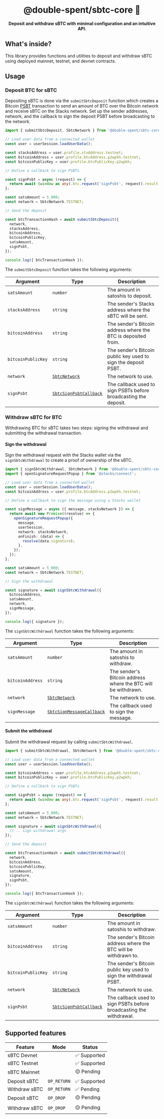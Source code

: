 <h1 align="center">@double-spent/sbtc-core 🧱</h1>

<p align="center">
  <b>Deposit and withdraw sBTC with minimal configuration and an intuitive API.</b>
</p>

## What's inside?

This library provides functions and utilities to deposit and withdraw sBTC using deployed mainnet, testnet, and devnet
contracts.

## Usage

### Deposit BTC for sBTC

Depositing sBTC is done via the `submitSbtcDeposit` function which creates a Bitcoin
[PSBT](https://river.com/learn/what-are-partially-signed-bitcoin-transactions-psbts/) transaction to send an amount of
BTC over the Bitcoin network and receive sBTC on the Stacks network. Set up the sender addresses, network, and the
callback to sign the deposit PSBT before broadcasting to the network.

```ts
import { submitSbtcDeposit, SbtcNetwork } from '@double-spent/sbtc-core';

// Load user data from a connected wallet
const user = userSession.loadUserData();

const stacksAddress = user.profile.stxAddress.testnet;
const bitcoinAddress = user.profile.btcAddress.p2wpkh.testnet;
const bitcoinPublicKey = user.profile.btcPublicKey.p2wpkh;

// Define a callback to sign PSBTs

const signPsbt = async (request) => {
  return await (window as any).btc.request('signPsbt', request).result.hex;
};

const satsAmount = 5_000;
const network = SbtcNetwork.TESTNET;

// Send the deposit

const btcTransactionHash = await submitSbtcDeposit({
  network,
  stacksAddress,
  bitcoinAddress,
  bitcoinPublicKey,
  satsAmount,
  signPsbt,
});

console.log({ btcTransactionHash });
```

The `submitSbtcDeposit` function takes the following arguments:

| Argument           | Type                                          | Description                                                      |
| ------------------ | --------------------------------------------- | ---------------------------------------------------------------- |
| `satsAmount`       | `number`                                      | The amount in satoshis to deposit.                               |
| `stacksAddress`    | `string`                                      | The sender's Stacks address where the sBTC will be sent.         |
| `bitcoinAddress`   | `string`                                      | The sender's Bitcoin address where the BTC is deposited from.    |
| `bitcoinPublicKey` | `string`                                      | The sender's Bitcoin public key used to sign the deposit PSBT.   |
| `network`          | [`SbtcNetwork`](./src/network.ts)             | The network to use.                                              |
| `signPsbt`         | [`SbtcSignPsbtCallback`](./src/interfaces.ts) | The callback used to sign PSBTs before broadcasting the deposit. |

### Withdraw sBTC for BTC

Withdrawing BTC for sBTC takes two steps: signing the withdrawal and submitting the withdrawal transaction.

#### Sign the withdrawal

Sign the withdrawal request with the Stacks wallet via the `signSbtcWithdrawal` to create a proof of ownership of the
sBTC.

```ts
import { signSbtcWithdrawal, SbtcNetwork } from '@double-spent/sbtc-core';
import { openSignatureRequestPopup } from '@stacks/connect';

// Load user data from a connected wallet
const user = userSession.loadUserData();
const bitcoinAddress = user.profile.btcAddress.p2wpkh.testnet;

// Define a callback to sign the message using a Stacks wallet

const signMessage = async ({ message, stacksNetwork }) => {
  return await new Promise((resolve) => {
    openSignatureRequestPopup({
      message,
      userSession,
      network: stacksNetwork,
      onFinish: (data) => {
        resolve(data.signature);
      },
    });
  });
};

const satsAmount = 5_000;
const network = SbtcNetwork.TESTNET;

// Sign the withdrawal

const signature = await signSbtcWithdrawal({
  bitcoinAddress,
  satsAmount,
  network,
  signMessage,
});

console.log({ signature });
```

The `signSbtcWithdrawal` function takes the following arguments:

| Argument         | Type                                                | Description                                                   |
| ---------------- | --------------------------------------------------- | ------------------------------------------------------------- |
| `satsAmount`     | `number`                                            | The amount in satoshis to withdraw.                           |
| `bitcoinAddress` | `string`                                            | The sender's Bitcoin address where the BTC will be withdrawn. |
| `network`        | [`SbtcNetwork`](./src/network.ts)                   | The network to use.                                           |
| `signMessage`    | [`SbtcSignMessageCallback`](./src/interfaces.ts#L6) | The callback used to sign the message.                        |

#### Submit the withdrawal

Submit the withdrawal request by calling `submitSbtcWithdrawal`.

```ts
import { submitSbtcWithdrawal, SbtcNetwork } from '@double-spent/sbtc-core';

// Load user data from a connected wallet
const user = userSession.loadUserData();

const bitcoinAddress = user.profile.btcAddress.p2wpkh.testnet;
const bitcoinPublicKey = user.profile.btcPublicKey.p2wpkh;

// Define a callback to sign PSBTs

const signPsbt = async (request) => {
  return await (window as any).btc.request('signPsbt', request).result.hex;
};

const satsAmount = 5_000;
const network = SbtcNetwork.TESTNET;

const signature = await signSbtcWithdrawal({
  // .. sign withdrawal args
});

// Send the deposit

const btcTransactionHash = await submitSbtcWithdrawal({
  network,
  bitcoinAddress,
  bitcoinPublicKey,
  satsAmount,
  signature,
  signPsbt,
});

console.log({ btcTransactionHash });
```

The `signSbtcWithdrawal` function takes the following arguments:

| Argument           | Type                                          | Description                                                         |
| ------------------ | --------------------------------------------- | ------------------------------------------------------------------- |
| `satsAmount`       | `number`                                      | The amount in satoshis to withdraw.                                 |
| `bitcoinAddress`   | `string`                                      | The sender's Bitcoin address where the BTC will be withdrawn to.    |
| `bitcoinPublicKey` | `string`                                      | The sender's Bitcoin public key used to sign the withdrawal PSBT.   |
| `network`          | [`SbtcNetwork`](./src/network.ts)             | The network to use.                                                 |
| `signPsbt`         | [`SbtcSignPsbtCallback`](./src/interfaces.ts) | The callback used to sign PSBTs before broadcasting the withdrawal. |

## Supported features

| Feature       | Mode        | Status       |
| ------------- | ----------- | ------------ |
| sBTC Devnet   |             | ✅ Supported |
| sBTC Testnet  |             | ✅ Supported |
| sBTC Mainnet  |             | 🟡 Pending   |
| Deposit sBTC  | `OP_RETURN` | ✅ Supported |
| Withdraw sBTC | `OP_RETURN` | ✅ Pending   |
| Deposit sBTC  | `OP_DROP`   | 🟡 Pending   |
| Withdraw sBTC | `OP_DROP`   | 🟡 Pending   |
